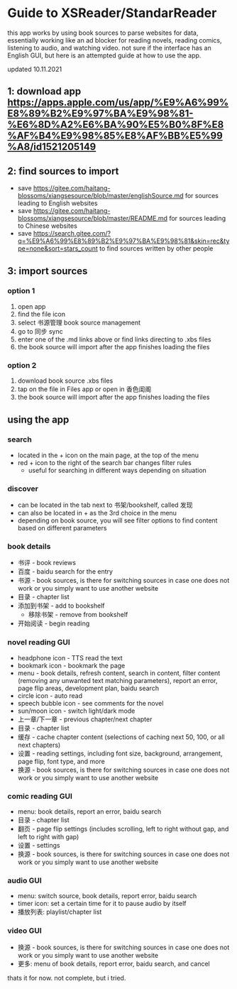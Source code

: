 # Guide to XSReader/StandarReader

this app works by using book sources to parse websites for data, essentially working like an ad blocker for reading novels, reading comics, listening to audio, and watching video. not sure if the interface has an English GUI, but here is an attempted guide at how to use the app. 

updated 10.11.2021

## 1: download app https://apps.apple.com/us/app/%E9%A6%99%E8%89%B2%E9%97%BA%E9%98%81-%E6%8D%A2%E6%BA%90%E5%B0%8F%E8%AF%B4%E9%98%85%E8%AF%BB%E5%99%A8/id1521205149

## 2: find sources to import
- save https://gitee.com/haitang-blossoms/xiangsesource/blob/master/englishSource.md for sources leading to English websites
- save https://gitee.com/haitang-blossoms/xiangsesource/blob/master/README.md for sources leading to Chinese websites
- save https://search.gitee.com/?q=%E9%A6%99%E8%89%B2%E9%97%BA%E9%98%81&skin=rec&type=none&sort=stars_count to find sources written by other people

## 3: import sources
### option 1
1. open app
2. find the file icon
3. select 书源管理 book source management
4. go to 同步 sync
5. enter one of the .md links above or find links directing to .xbs files
6. the book source will import after the app finishes loading the files
### option 2
1. download book source .xbs files
2. tap on the file in Files app or open in 香色闺阁
3. the book source will import after the app finishes loading the files

## using the app
### search
- located in the + icon on the main page, at the top of the menu
- red + icon to the right of the search bar changes filter rules
	- useful for searching in different ways depending on situation

### discover
- can be located in the tab next to 书架/bookshelf, called 发现
- can also be located in + as the 3rd choice in the menu
- depending on book source, you will see filter options to find content based on different parameters

### book details
- 书评 - book reviews
- 百度 - baidu search for the entry
- 书源 - book sources, is there for switching sources in case one does not work or you simply want to use another website
- 目录 - chapter list
- 添加到书架 - add to bookshelf
	- 移除书架 - remove from bookshelf
- 开始阅读 - begin reading

### novel reading GUI
- headphone icon - TTS read the text
- bookmark icon - bookmark the page
- menu - book details, refresh content, search in content, filter content (removing any unwanted text matching parameters), report an error, page flip areas, development plan, baidu search
- circle icon - auto read
- speech bubble icon - see comments for the novel
- sun/moon icon - switch light/dark mode
- 上一章/下一章 - previous chapter/next chapter
- 目录 - chapter list
- 缓存 - cache chapter content (selections of caching next 50, 100, or all next chapters)
- 设置 - reading settings, including font size, background, arrangement, page flip, font type, and more
- 换源 - book sources, is there for switching sources in case one does not work or you simply want to use another website

### comic reading GUI
- menu: book details, report an error, baidu search
- 目录 - chapter list
- 翻页 - page flip settings (includes scrolling, left to right without gap, and left to right with gap)
- 设置 - settings
- 换源 - book sources, is there for switching sources in case one does not work or you simply want to use another website

### audio GUI
- menu: switch source, book details, report error, baidu search
- timer icon: set a certain time for it to pause audio by itself
- 播放列表: playlist/chapter list

### video GUI
- 换源 - book sources, is there for switching sources in case one does not work or you simply want to use another website
- 更多: menu of book details, report error, baidu search, and cancel

thats it for now. not complete, but i tried. 